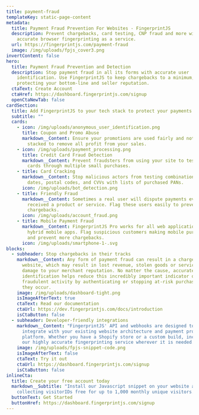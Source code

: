 ```yaml
---
title: payment-fraud
templateKey: static-page-content
metadata:
  title: Payment Fraud Prevention For Websites - FingerprintJS
  description: Prevent chargebacks, card testing, CNP fraud and more with 99.5%
    accurate browser fingerprinting as a service.
  url: https://fingerprintjs.com/payment-fraud
  image: /img/uploads/fpjs_cover3.png
invertContent: false
hero:
  title: Payment Fraud Prevention and Detection
  description: Stop payment fraud in all its forms with accurate user
    identification. Use FingerprintJS to keep chargebacks to a minimum,
    protecting your bottom-line and seller reputation.
  ctaText: Create Account
  ctaHref: https://dashboard.fingerprintjs.com/signup
  openCtaNewTab: false
cardSection:
  title: Add FingerprintJS to your tech stack to protect your payments
  subtitle: ""
  cards:
    - icon: /img/uploads/anonymous_user_identification.png
      title: Coupon and Promo Abuse
      markdown__Content: Ensure your promotions are used fairly and not repeated or
        stacked to remove all profit from your sales.
    - icon: /img/uploads/payment_processing.png
      title: Credit Card Fraud Detection
      markdown__Content: Prevent fraudsters from using your site to test stolen credit
        cards through multiple small purchases.
    - title: Card Cracking
      markdown__Content: Stop malicious actors from testing combinations of expiry
        dates, postal codes, and CVVs with lists of purchased PANs.
      icon: /img/uploads/bot_detection.png
    - title: Friendly Fraud
      markdown__Content: Sometimes a real user will dispute payments even though they
        received a product or service. Flag these users easily to prevent future
        chargebacks.
      icon: /img/uploads/account_fraud.png
    - title: Mobile Payment Fraud
      markdown__Content: FingerprintJS Pro works for all web applications including
        hybrid mobile apps. Flag suspicious customers making mobile purchases
        and prevent more chargebacks.
      icon: /img/uploads/smartphone-1-.svg
blocks:
  - subheader: Stop chargebacks in their tracks
    markdown__Content: Any form of payment fraud can result in a chargeback for your
      website, which may result in lost revenue, stolen goods or services, and
      damage to your merchant reputation. No matter the cause, accurate user
      identification helps reduce this incredibly important indicator of
      fraudulent activity by authenticating or stopping at-risk purchases before
      they occur.
    image: /img/uploads/dashboard-tight.png
    isImageAfterText: true
    ctaText: Read our documentation
    ctaUrl: https://dev.fingerprintjs.com/docs/introduction
    isCtaButton: false
  - subheader: Developer-friendly integrations
    markdown__Content: "FingerprintJS' API and webhooks are designed to easily
      integrate with your existing website architecture and payment processing
      platform. Whether you have a Shopify store or a custom build, incorporate
      our highly accurate fingerprinting service wherever it is needed.   "
    image: /img/uploads/fpjs-snippet-code.png
    isImageAfterText: false
    ctaText: Try it out
    ctaUrl: https://dashboard.fingerprintjs.com/signup
    isCtaButton: false
inlineCta:
  title: Create your free account today
  markdown__Subtitle: "Install our Javascript snippet on your website and start
    collecting visitorIDs free for up to 1,000 monthly unique visitors. "
  buttonText: Get Started
  buttonHref: https://dashboard.fingerprintjs.com/signup
---
```

